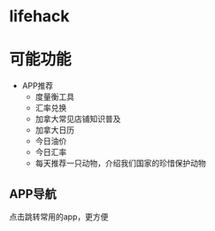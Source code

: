 # lifehack



# 可能功能

- APP推荐
  - 度量衡工具
  - 汇率兑换
  - 加拿大常见店铺知识普及
  - 加拿大日历
  - 今日油价
  - 今日汇率
  - 每天推荐一只动物，介绍我们国家的珍惜保护动物



## APP导航

点击跳转常用的app，更方便